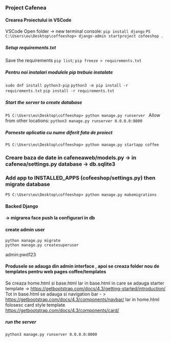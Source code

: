### Project Cafenea

#### Crearea Proiectului in VSCode
VSCode Open folder -> new terminal console:
` pip install django `
`PS C:\Users\eu\Desktop\coffeeshop> django-admin startproject cofeeshop . `

##### Setup requirements.txt
Save the requirements `pip list`;
` pip freeze > requirements.txt `

##### Pentru noi instalari modulele pip trebuie instalate
` sudo dnf install python3-pip `
`python3 -m pip install -r requirements.txt`
`pip install -r requirements.txt`

##### Start the server to create database
`PS C:\Users\eu\Desktop\coffeeshop> python manage.py runserver `
Allow from other locations: 
` python3 manage.py runserver 0.0.0.0:8000 `

##### Porneste aplicatia cu nume diferit fata de proiect
`PS C:\Users\eu\Desktop\coffeeshop> python manage.py startapp coffee `


### Creare baza de date in cafeneaweb/models.py  -> in cafenea/settings.py database -> db.sqlite3
### Add app to INSTALLED_APPS (cofeeshop/settings.py) then migrate database
` PS C:\Users\eu\Desktop\coffeeshop> python manage.py makemigrations ` 


#### Backed Django
#### -> migrarea face push la configurari in db
#### create admin user
``` 
python manage.py migrate
python manage.py createsuperuser 
```
admin:pwd123 

#### Produsele se adauga din admin interface , apoi se creaza folder nou de templates pentru web pages coffee/templates 
Se creaza home.html si base.html 
Iar in base.html  in care se adauga starter template  ->  https://getbootstrap.com/docs/4.3/getting-started/introduction/ 
Tot in base.html se adauga si navigation bar - > https://getbootstrap.com/docs/4.3/components/navbar/ 
Iar in home.html folosesc card style template  https://getbootstrap.com/docs/4.3/components/card/ 


##### run the server 
` python3 manage.py runserver 0.0.0.0:8000 `



